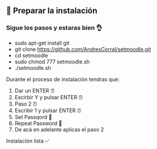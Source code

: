 ## :floppy_disk: Preparar la instalación 
### Sigue los pasos y estaras bien :ok_hand:


- sudo apt-get install git
- git clone https://github.com/AndresCorral/setmoodle.git
- cd setmoodle
- sudo chmod 777 setmoodle.sh
- ./setmoodle.sh

Durante el proceso de instalación tendras que:

1. Dar un ENTER
:alarm_clock:
2. Escirbir Y y pulsar ENTER
:alarm_clock:
3. Paso 2
:alarm_clock:
4. Escribir 1 y pulsar ENTER
:alarm_clock:
5. Set Passqord :key:
6. Repeat Password :key:
7. De acá en adelante aplicas el paso 2

Instalación lista :white_check_mark:
